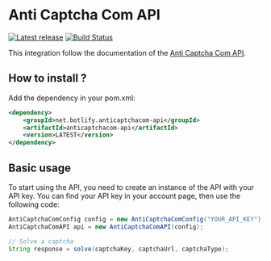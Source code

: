 # Anti Captcha Com API

[![Latest release](https://img.shields.io/github/release/botlify-net/anticaptchacom-api.svg)](https://github.com/botlify-net/anticaptchacom-api/releases/latest)
[![Build Status](https://github.com/botlify-net/anticaptchacom-api/workflows/Java%20CI/badge.svg?branch=master)](https://github.com/botlify-net/anticaptchacom-api/actions)

This integration follow the documentation of the [Anti Captcha Com API](https://anti-captcha.com/fr/apidoc).

## How to install ?

Add the dependency in your pom.xml:
```xml
<dependency>
    <groupId>net.botlify.anticaptchacom-api</groupId>
    <artifactId>anticaptchacom-api</artifactId>
    <version>LATEST</version>
</dependency>
```

## Basic usage

To start using the API, you need to create an instance of the API with your API key.
You can find your API key in your account page, then use the following code:

```java
AntiCaptchaComConfig config = new AntiCaptchaComConfig("YOUR_API_KEY");
AntiCaptchaComAPI api = new AntiCaptchaComAPI(config);

// Solve a captcha
String response = solve(captchaKey, captchaUrl, captchaType);
```
